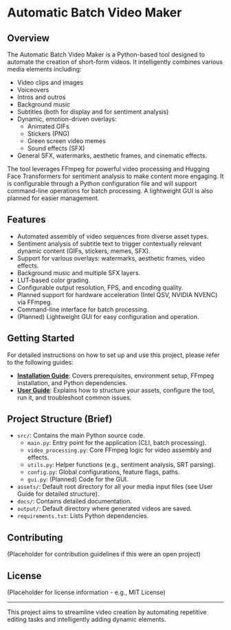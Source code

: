 # Automatic Batch Video Maker

## Overview

The Automatic Batch Video Maker is a Python-based tool designed to automate the creation of short-form videos. It intelligently combines various media elements including:

*   Video clips and images
*   Voiceovers
*   Intros and outros
*   Background music
*   Subtitles (both for display and for sentiment analysis)
*   Dynamic, emotion-driven overlays:
    *   Animated GIFs
    *   Stickers (PNG)
    *   Green screen video memes
    *   Sound effects (SFX)
*   General SFX, watermarks, aesthetic frames, and cinematic effects.

The tool leverages FFmpeg for powerful video processing and Hugging Face Transformers for sentiment analysis to make content more engaging. It is configurable through a Python configuration file and will support command-line operations for batch processing. A lightweight GUI is also planned for easier management.

## Features
*   Automated assembly of video sequences from diverse asset types.
*   Sentiment analysis of subtitle text to trigger contextually relevant dynamic content (GIFs, stickers, memes, SFX).
*   Support for various overlays: watermarks, aesthetic frames, video effects.
*   Background music and multiple SFX layers.
*   LUT-based color grading.
*   Configurable output resolution, FPS, and encoding quality.
*   Planned support for hardware acceleration (Intel QSV, NVIDIA NVENC) via FFmpeg.
*   Command-line interface for batch processing.
*   (Planned) Lightweight GUI for easy configuration and operation.

## Getting Started

For detailed instructions on how to set up and use this project, please refer to the following guides:

*   **[Installation Guide](docs/installation_guide.md)**: Covers prerequisites, environment setup, FFmpeg installation, and Python dependencies.
*   **[User Guide](docs/user_guide.md)**: Explains how to structure your assets, configure the tool, run it, and troubleshoot common issues.

## Project Structure (Brief)

*   `src/`: Contains the main Python source code.
    *   `main.py`: Entry point for the application (CLI, batch processing).
    *   `video_processing.py`: Core FFmpeg logic for video assembly and effects.
    *   `utils.py`: Helper functions (e.g., sentiment analysis, SRT parsing).
    *   `config.py`: Global configurations, feature flags, paths.
    *   `gui.py`: (Planned) Code for the GUI.
*   `assets/`: Default root directory for all your media input files (see User Guide for detailed structure).
*   `docs/`: Contains detailed documentation.
*   `output/`: Default directory where generated videos are saved.
*   `requirements.txt`: Lists Python dependencies.

## Contributing
(Placeholder for contribution guidelines if this were an open project)

## License
(Placeholder for license information - e.g., MIT License)

---

This project aims to streamline video creation by automating repetitive editing tasks and intelligently adding dynamic elements.
